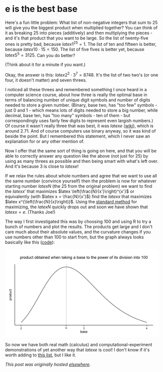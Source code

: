 # e is the best base



Here's a fun little problem: What list of non-negative integers that sum to 25 will give you the biggest product when multiplied together? You can think of it as breaking 25 into pieces (additively) and then multiplying the pieces - and it's that product that you want to be large. So the list of twenty-five ones is pretty bad, because $latex 1^{25}=1$. The list of ten and fifteen is better, because $latex 10 \cdot 15 = 150$. The list of five fives is better yet, because $latex 5^5 = 3125$. Can you do better?

(Think about it for a minute if you want.)

Okay, the answer is this: $latex 2^2 \cdot 3^7 = 8748$. It's the list of two two's (or one four, it doesn't matter) and seven threes.

I noticed all these threes and remembered something I once heard in a computer science course, about how three is really the optimal base in terms of balancing number of unique digit symbols and number of digits needed to store a given number. (Binary, base two, has "too few" symbols - just 0 and 1 - which means lots of digits needed to store a big number, while decimal, base ten, has "too many" symbols - ten of them - but correspondingly uses fairly few digits to represent even largish numbers.) Of course it wasn't really three that was best, it was $latex e$ (<a href="http://en.wikipedia.org/wiki/E_(mathematical_constant)">wiki</a>), which is around 2.71. And of course computers use binary anyway, so it was kind of beside the point. But I remembered this statement, which I never saw an explanation for or any other mention of.

<span>Now I offer that the same sort of thing is going on here, and that you will be able to correctly answer any question like the above (not just for 25) by using as many threes as possible and then being smart with what's left over. And it's because 3 is close to $latex e$!</span>

If we relax the rules about whole numbers and agree that we want to use all the same number (convince yourself) then the problem is now for whatever starting number $latex N$ (the 25 from the original problem) we want to find the $latex x'$ that maximizes $latex \left(\frac{N}{x'}\right)^{x'}$ or equivalently (with $latex x = \frac{N}{x'}$) find the $latex x$ that maximizes $latex x^{\left(\frac{N}{x}\right)}$. Using the <a href="http://www.derivative-calculator.net/">standard method</a> for maximizing, the $latex N$ quickly drops out and soon we have shown that $latex x = e$. (Thanks Joe!)

The way I first investigated this was by choosing 100 and using R to try a bunch of numbers and plot the results. The products get large and I don't care much about their absolute values, and the curvature changes if you use numbers other than 100 to start from, but the graph always looks basically like this (<a href="http://rpubs.com/ajschumacher/edeal">code</a>):

<a href="rplot.png"><img class=" wp-image-262 aligncenter" alt="Rplot" src="rplot.png"></a>

So now we have both real math (calculus) and computational-experiment demonstrations of yet another way that $latex e$ is cool! I don't know if it's worth adding to <a href="http://en.wikipedia.org/wiki/List_of_representations_of_e">this list</a>, but I like it.



*This post was originally hosted [elsewhere](https://planspacedotorg.wordpress.com/2013/07/21/e-is-the-best-base/).*

